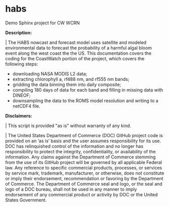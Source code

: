 # habs
Demo Sphinx project for CW WCRN

**Description:**

  | The HABS nowcast and forecast model uses satellite and modeled environmental data to forecast the probability of a harmful algal bloom event along the west coast the the US. This documentation covers the coding for the CoastWatch portion of the project, which covers the following steps:
  * downloading NASA MODIS L2 data;
  * extracting chlorophyll a, rf488 nm, and rf555 nm bands;
  * gridding the data binning them into daily composite;
  * compiling 180 days of data for each band and filling in missing data with DINEOF;
  * downsampling the data to the ROMS model resolution and writing to a netCDF4 file.

**Disclaimers:**

  | This script is provided "as is" without warranty of any kind.

  | The United States Department of Commerce (DOC) GitHub project code is provided on an ‘as is’ basis and the user assumes responsibility for its use. DOC has relinquished control of the information and no longer has responsibility to protect the integrity, confidentiality, or availability of the information. Any claims against the Department of Commerce stemming from the use of its GitHub project will be governed by all applicable Federal law. Any reference to specific commercial products, processes, or services by service mark, trademark, manufacturer, or otherwise, does not constitute or imply their endorsement, recommendation or favoring by the Department of Commerce. The Department of Commerce seal and logo, or the seal and logo of a DOC bureau, shall not be used in any manner to imply endorsement of any commercial product or activity by DOC or the United States Government.
